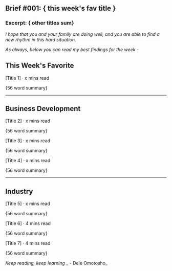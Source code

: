 
## Brief #001: { this week's fav title }

### Excerpt: { other titles sum}

_I hope that you and your family are doing well, and you are able to find a new rhythm in this hard situation._

_As always, below you can read my best findings for the week -_

## This Week's Favorite

[Title 1] · x mins read 

{56 word summary}

***

## Business Development

[Title 2] · x mins read

{56 word summary}


[Title 3] · x mins read

{56 word summary}


[Title 4] · x mins read

{56 word summary}


*** 

## Industry

[Title 5] · x mins read

{56 word summary}


[Title 6] · 4 mins read

{56 word summary}


[Title 7] · 4 mins read

{56 word summary}


_Keep reading, keep learning_
_ - Dele Omotosho_






